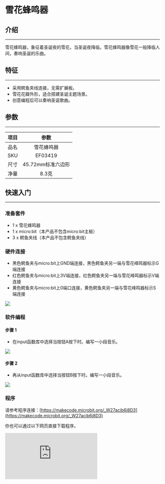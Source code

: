 ﻿# 雪花蜂鸣器

## 介绍
---
 雪花蜂鸣器，象征着圣诞夜的雪花，当圣诞夜降临，雪花蜂鸣器像雪花一般降临人间，奏响圣诞的乐曲。

## 特征
---
- 采用鳄鱼夹线连接，无需扩展板。
- 雪花花瓣外形，适合搭建圣诞主题场景。
- 创意编程后可以奏响圣诞歌曲。

## 参数
---

|项目|参数|
|:-:|:-:|
|品名|雪花蜂鸣器|
|SKU| EF03419|
|尺寸|45.72mm标准六边形|
|净量|8.3克|


## 快速入门
---
### 准备套件
- 1 x 雪花蜂鸣器
- 1 x micro:bit（本产品不包含micro:bit主板）
- 3 x 鳄鱼夹线（本产品不包含鳄鱼夹线）

### 硬件连接

- 黑色鳄鱼夹与micro:bit上GND端连接，黑色鳄鱼夹另一端与雪花峰鸣器标示G端连接
- 红色鳄鱼夹与micro:bit上3V端连接，红色鳄鱼夹另一端与雪花峰鸣器标示V端连接
- 黄色鳄鱼夹与micro:bit上0端口连接，黄色鳄鱼夹另一端与雪花峰鸣器标示S端连接

![](https://wiki-media-ef.oss-cn-hongkong.aliyuncs.com/docs/microbit/sensor/octopus-sensors/output/images/h65KyxW.jpg)

### 软件编程
#### 步骤 1

- 在input函数库中选择当按钮A按下时。编写一小段音乐。

![](https://wiki-media-ef.oss-cn-hongkong.aliyuncs.com/docs/microbit/sensor/octopus-sensors/output/images/cPG4w9y.png)

#### 步骤 2

- 再从input函数库中选择当按钮B按下时。编写一小段音乐。

![](https://wiki-media-ef.oss-cn-hongkong.aliyuncs.com/docs/microbit/sensor/octopus-sensors/output/images/etnarAi.png)

### 程序

请参考程序连接：[https://makecode.microbit.org/_W27acib6j8D3](https://makecode.microbit.org/_W27acib6j8D3)

你也可以通过以下网页直接下载程序。

<div
    style={{
        position: 'relative',
        paddingBottom: '60%',
        overflow: 'hidden',
    }}
>
    <iframe
        src="https://makecode.microbit.org/_W27acib6j8D3"
        frameborder="0"
        sandbox="allow-popups allow-forms allow-scripts allow-same-origin"
        style={{
            position: 'absolute',
            width: '100%',
            height: '100%',
        }}
    />
</div>

### 结果

- 按下A按钮播放《铃儿响叮当》一小段，按下B按钮播放《铃儿响叮当》后一小段。

## FAQ
